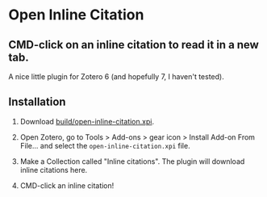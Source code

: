 # Open Inline Citation
## CMD-click on an inline citation to read it in a new tab.

A nice little plugin for Zotero 6 (and hopefully 7, I haven't tested).

## Installation

1. Download [build/open-inline-citation.xpi](build/open-inline-citation.xpi).

2. Open Zotero, go to Tools > Add-ons > gear icon > Install Add-on From File... and select the `open-inline-citation.xpi` file.

3. Make a Collection called "Inline citations". The plugin will download inline citations here.

4. CMD-click an inline citation!

